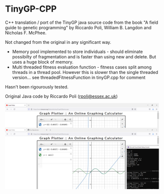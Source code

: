 # TinyGP-CPP
C++ translation / port of the TinyGP java source code from the book "A field guide to genetic programming" by Riccardo Poli, William B. Langdon and Nicholas F. McPhee.

Not changed from the original in any significant way.
- Memory pool implemented to store individuals - should eliminate possibilty of fragmentation and is faster than using new and delete. But uses a huge block of memory.
- Multi threaded fitness evaluation function - fitness cases split among threads in a thread pool. However this is slower than the single threaded version... see        threadedFitnessFunction in tinyGP.cpp for comment

Hasn't been rigourously tested.

Original Java code by Riccardo Poli (rpoli@essex.ac.uk)

![alt text](https://github.com/JimMarshall35/TinyGP-CPP/blob/main/fitness_2_44.png?raw=true)
